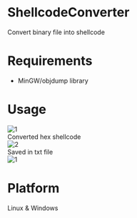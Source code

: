 # ShellcodeConverter
Convert binary file into shellcode

# Requirements
- MinGW/objdump library

# Usage
![1](https://user-images.githubusercontent.com/87413459/132942165-8a9729ad-aec3-4046-b155-abd49ce843ba.png)
<br>
Converted hex shellcode<br>
![2](https://user-images.githubusercontent.com/87413459/132942203-b7ee83d3-7127-4ee6-a050-9ce5a95d5f3e.png)
<br>
Saved in txt file<br>
![1](https://user-images.githubusercontent.com/87413459/132942223-bbe1f53d-b5e0-4874-947d-0cd8698c8c4a.png)

# Platform
Linux & Windows
